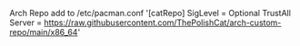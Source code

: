 Arch Repo
add to /etc/pacman.conf
'[catRepo]
SigLevel = Optional TrustAll
Server = https://raw.githubusercontent.com/ThePolishCat/arch-custom-repo/main/x86_64'
